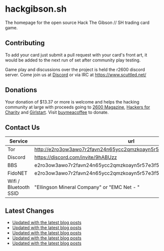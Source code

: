 # hackgibson.sh
The homepage for the open source Hack The Gibson // SH trading card game.


## Contributing

To add your card just submit a pull request with your card's front art, it would be added to the next run of set after community play testing.

Game play and discussions over the project is held the r2600 discord server. Come join us at [Discord](https://discord.com/invite/9hABUzz) or via IRC at https://www.scuttled.net/


## Donations

Your donation of $13.37 or more is welcome and helps the hacking community at large with proceeds going to [2600 Magazine](https://2600.com/), [Hackers for Charity](https://hackersforcharity.org) and [Girlstart](https://girlstart.org).  Visit [buymeacoffee](https://www.buymeacoffee.com/hackgibson.sh) to donate.


## Contact Us

Service | url
-|-
Tor | http://e2ro3ow3awo7r2favn24n65ycc2qmzkoayn5r57e3f56nvjwdcgg32ad.onion
Discord | https://discord.com/invite/9hABUzz
BBS | e2ro3ow3awo7r2favn24n65ycc2qmzkoayn5r57e3f56nvjwdcgg32ad.onion:23
FidoNET | e2ro3ow3awo7r2favn24n65ycc2qmzkoayn5r57e3f56nvjwdcgg32ad.onion:24554
Wifi / Bluetooth SSID | "Ellingson Mineral Company" or "EMC Net - <fidonet address>"

## Latest Changes
<!-- BLOG-POST-LIST:START -->
- [Updated with the latest blog posts](https://github.com/DFW2600/hackgibson.sh/commit/e889d161a09a8e6a3efda226822eab16bf57a733)
- [Updated with the latest blog posts](https://github.com/DFW2600/hackgibson.sh/commit/c8309006338ef584ceef71ec2d9dff0758c71ce9)
- [Updated with the latest blog posts](https://github.com/DFW2600/hackgibson.sh/commit/a22bafc09974181a3417c131d4afe4ad216fb21b)
- [Updated with the latest blog posts](https://github.com/DFW2600/hackgibson.sh/commit/a95d31eaab7deac4c6c76d8da2edc0108f5147a0)
- [Updated with the latest blog posts](https://github.com/DFW2600/hackgibson.sh/commit/6e22cbe1fafd8f29a184ae4c2b12861e090edb78)
<!-- BLOG-POST-LIST:END -->
